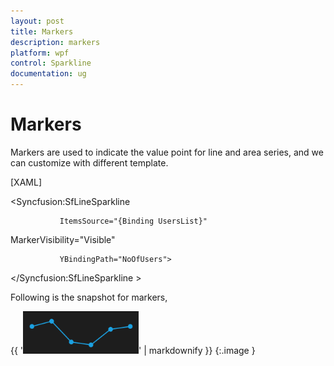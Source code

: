 ```yaml
---
layout: post
title: Markers
description: markers
platform: wpf
control: Sparkline
documentation: ug
---
```


# Markers

Markers are used to indicate the value point for line and area series, and we can customize with different template.

[XAML]

  <Syncfusion:SfLineSparkline 

               ItemsSource="{Binding UsersList}" 

MarkerVisibility="Visible"

               YBindingPath="NoOfUsers">

  </Syncfusion:SfLineSparkline >

Following is the snapshot for markers,

{{ '![C:/Users/ApoorvahR/Desktop/8.png](Markers_images/Markers_img1.png)' | markdownify }}
{:.image }


